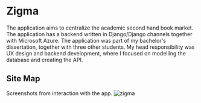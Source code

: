 # Zigma
The application aims to centralize the academic second hand book market. The application has a backend written in Django/Django channels together with Microsoft Azure. The application was part of my bachelor's dissertation, together with three other students. My head responsibility was UX design and backend development, where I focused on modelling the database and creating the API.

## Site Map
Screenshots from interaction with the app.
![zigma](https://user-images.githubusercontent.com/44610361/74586724-d56f3c80-4fea-11ea-8cbe-043637934fb2.jpeg)

